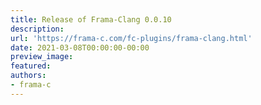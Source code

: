 ```yaml
---
title: Release of Frama-Clang 0.0.10
description:
url: 'https://frama-c.com/fc-plugins/frama-clang.html'
date: 2021-03-08T00:00:00-00:00
preview_image:
featured:
authors:
- frama-c
---
```



